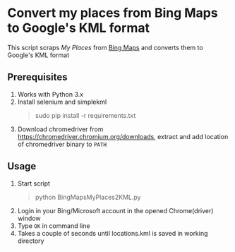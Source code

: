 # Convert my places from Bing Maps to Google's KML format #

This script scraps *My Places* from [Bing Maps](www.bing.com/maps) and converts them to Google's KML format

##  Prerequisites ##
1. Works with Python 3.x
2. Install selenium and simplekml
   > sudo pip install -r requirements.txt
3. Download chromedriver from https://chromedriver.chromium.org/downloads, extract and add location of chromedriver binary to `PATH`

## Usage ##
1. Start script
    > python BingMapsMyPlaces2KML.py
2. Login in your Bing/Microsoft account in the opened Chrome(driver) window
3. Type `OK` in command line
4. Takes a couple of seconds until locations.kml is saved in working directory
